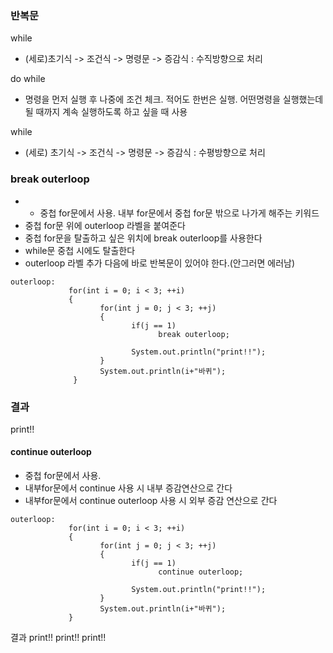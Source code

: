 ### 반복문

while
- (세로)초기식 -> 조건식 -> 명령문 -> 증감식 : 수직방향으로 처리

do while
- 명령을 먼저 실행 후 나중에 조건 체크. 적어도 한번은 실행. 어떤명령을 실행했는데 될 때까지 계속 실행하도록 하고 싶을 때 사용

while
- (세로) 초기식 -> 조건식 -> 명령문 -> 증감식 : 수평방향으로 처리

### break outerloop

- - 중첩  for문에서 사용. 내부 for문에서  중첩 for문 밖으로 나가게 해주는 키워드
- 중첩 for문 위에 outerloop 라벨을 붙여준다
- 중첩 for문을 탈출하고 싶은 위치에 break outerloop를 사용한다
- while문 중첩 시에도 탈출한다
- outerloop 라벨 추가 다음에 바로 반복문이 있어야 한다.(안그러면 에러남)

~~~
outerloop:
             for(int i = 0; i < 3; ++i)
             {
                    for(int j = 0; j < 3; ++j)
                    {
                           if(j == 1)
                                 break outerloop;
                           
                           System.out.println("print!!");
                    }
                    System.out.println(i+"바퀴");
              }
~~~

### 결과

print!!

#### continue outerloop

- 중첩 for문에서 사용.
- 내부for문에서 continue 사용 시 내부 증감연산으로 간다
- 내부for문에서 continue outerloop 사용 시 외부 증감 연산으로 간다

~~~
outerloop:
             for(int i = 0; i < 3; ++i)
             {
                    for(int j = 0; j < 3; ++j)
                    {
                           if(j == 1)
                                 continue outerloop;
                           
                           System.out.println("print!!");
                    }
                    System.out.println(i+"바퀴");
             }
~~~

결과
print!!
print!!
print!!

